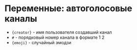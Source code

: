 # Переменные: автоголосовые каналы

* `{creator}` - имя пользователя создавший канал
* `#` - порядковый номер канала в формате 1 2
* `{emoji}` - случайный эмодзи
